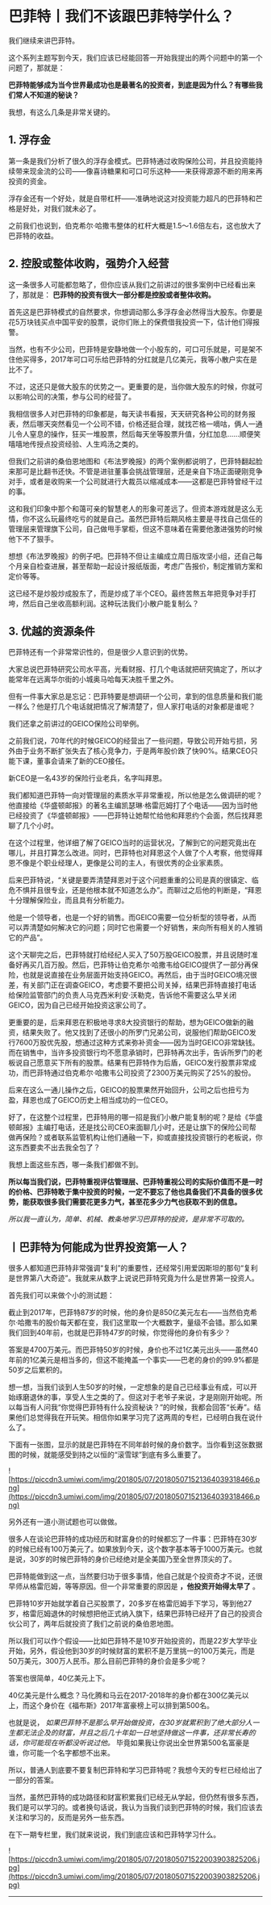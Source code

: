 # 巴菲特丨我们不该跟巴菲特学什么？

我们继续来讲巴菲特。

这个系列主题写到今天，我们应该已经能回答一开始我提出的两个问题中的第一个问题了，那就是：

 **巴菲特能够成为当今世界最成功也是最著名的投资者，到底是因为什么？有哪些我们常人不知道的秘诀？**

我想，有这么几条是非常关键的。

## 1. 浮存金

第一条是我们分析了很久的浮存金模式。巴菲特通过收购保险公司，并且投资能持续带来现金流的公司——像喜诗糖果和可口可乐这种——来获得源源不断的用来再投资的资金。

浮存金还有一个好处，就是自带杠杆——准确地说这对投资能力超凡的巴菲特和芒格是好处，对我们就未必了。

之前我们也说到，伯克希尔·哈撒韦整体的杠杆大概是1.5～1.6倍左右，这也放大了巴菲特的收益。

## 2. 控股或整体收购，强势介入经营

这一条很多人可能都忽略了，但你应该从我们之前讲过的很多案例中已经看出来了，那就是： **巴菲特的投资有很大一部分都是控股或者整体收购。**

首先这是巴菲特模式的自然要求，你想调动那么多浮存金必然得当大股东。你要是花5万块钱买点中国平安的股票，说你们账上的保费借我投资一下，估计他们得报警。

当然，也有不少公司，巴菲特是安静地做一个小股东的，可口可乐就是，可是架不住他买得多，2017年可口可乐给巴菲特的分红就是几亿美元，我等小散户实在是比不了。

不过，这还只是做大股东的优势之一。更重要的是，当你做大股东的时候，你就可以影响公司的决策，参与公司的经营了。

我相信很多人对巴菲特的印象都是，每天读书看报，天天研究各种公司的财务报表，然后哪天突然看见一个公司不错，价格还挺合理，就找芒格一嘀咕，俩人一通儿令人窒息的操作，狂买一堆股票，然后每天坐等股票升值，分红加息……顺便笑嘻嘻地传授点投资经验、人生鸡汤之类的。

但我们之前讲的桑伯恩地图和《布法罗晚报》的两个案例都说明了，巴菲特翻起脸来那可是比翻书还快。不管是进驻董事会挑战管理层，还是亲自下场正面硬刚竞争对手，或者是收购来一个公司就进行大裁员以缩减成本——这都是巴菲特曾经干过的事。

这和我们印象中那个和蔼可亲的智慧老人的形象可差远了。但资本游戏就是这么无情，你不这么玩最终吃亏的就是自己。虽然巴菲特后期风格主要是寻找自己信任的管理层来管理旗下公司，自己做甩手掌柜，但这不意味着在需要他激进强势的时候他下不了狠手。

想想《布法罗晚报》的例子吧。巴菲特不但让主编成立周日版攻坚小组，还自己每个月亲自检查进展，甚至帮助一起设计报纸版面，考虑广告报价，制定推销方案和定价等等。

这已经不是炒股炒成股东了，而是炒成了半个CEO。最终苦熬五年把竞争对手打垮，然后自己坐收高额利润。这种玩法我们小散户能复制么？

## 3. 优越的资源条件

巴菲特还有一个非常常识性的，但是很少人意识到的优势。

大家总说巴菲特研究公司水平高，光看财报、打几个电话就把研究搞定了，所以才能常年在远离华尔街的小城奥马哈每天决胜千里之外。

但有一件事大家总是忘记：巴菲特要是想调研一个公司，拿到的信息质量和我们能一样么？他是打几个电话就把情况了解清楚了，但人家打电话的对象都是谁呢？

我们还拿之前讲过的GEICO保险公司举例。

之前我们说，70年代的时候GEICO的经营出了一些问题，导致公司开始亏损，另外由于业务不断扩张失去了核心竞争力，于是两年股价跌了快90%。结果CEO只能下课，董事会请来了新的CEO接任。

新CEO是一名43岁的保险行业老兵，名字叫拜恩。

我们都知道巴菲特一向对管理层的素质水平非常重视，所以他是怎么做调研的呢？他直接给《华盛顿邮报》的著名主编凯瑟琳·格雷厄姆打了个电话——因为当时他已经投资了《华盛顿邮报》——巴菲特让她帮忙给他和拜恩约个会面，然后找拜恩聊了几个小时。

在这个过程里，他详细了解了GEICO当时的运营状况，了解到它的问题究竟出在哪儿，并且打算怎么改进。同时，巴菲特也对拜恩这个人做了个人考察，他觉得拜恩不像是个职业经理人，更像是公司的主人，有很优秀的企业家素质。

后来巴菲特说，“关键是要弄清楚拜恩对于这个问题重重的公司是真的很镇定、临危不惧并且很专业，还是他根本就不知道怎么办”。而聊过之后他的判断是，“拜恩十分理解保险业，而且具有分析能力。

他是一个领导者，也是一个好的销售。而GEICO需要一位分析型的领导者，从而可以弄清楚如何解决它的问题；同时它也需要一个好销售，来向所有相关的人推销它的产品”。

这个天聊完之后，巴菲特就打给经纪人买入了50万股GEICO股票，并且说随时准备好再买几百万股。然后，巴菲特让伯克希尔·哈撒韦给GEICO提供了一部分再保险，也就是说直接在业务层面开始支持GEICO。再然后，由于当时GEICO境况很差，有关部门正在调查GEICO，考虑要不要把公司关掉，结果巴菲特直接打电话给保险监管部门的负责人马克西米利安·沃勒克，告诉他不需要这么早关闭GEICO，因为自己已经开始投资这家公司了。

更重要的是，后来拜恩在积极地寻求8大投资银行的帮助，想为GEICO做新的融资，结果失败了。他又找到了还很小的所罗门兄弟公司，说服他们帮助GEICO发行7600万股优先股，想通过这种方式来弥补资金——因为当时GEICO非常缺钱。而在销售中，当许多投资银行均不愿意承销时，巴菲特再次出手，告诉所罗门的老板说自己愿意买下所有的股票。结果有巴菲特作为后盾，GEICO发行股票非常成功，而巴菲特通过伯克希尔·哈撒韦公司投资了2300万美元购买了25%的股份。

后来在这么一通儿操作之后，GEICO的股票果然开始回升，公司之后也扭亏为盈，拜恩也成了GEICO历史上相当成功的一位CEO。

好了，在这整个过程里，巴菲特用的哪一招是我们小散户能复制的呢？是给《华盛顿邮报》主编打电话，还是找公司CEO来面聊几小时，还是让旗下的保险公司帮做再保险？或者联系监管机构让他们通融一下，抑或直接找投资银行的老板说，你这东西要卖不出去我全包了？

我想上面这些东西，哪一条我们都做不到。

 **所以每当我们说，巴菲特重视评估管理层、巴菲特重视公司的实际价值而不是一时的价格、巴菲特敢于集中投资的时候，一定不要忘了他也具备我们不具备的很多优势，能获取很多我们需要花更多力气，甚至花多少力气也获取不到的信息。**

 *所以我一直认为，简单、机械、教条地学习巴菲特的投资，是非常不可取的。*

## 丨巴菲特为何能成为世界投资第一人？

很多人都知道巴菲特非常强调“复利”的重要性，还经常引用爱因斯坦的那句“复利是世界第八大奇迹”。我就来从数字上说说巴菲特究竟为什么是世界第一投资人。

首先我们可以来做个小的测试题：

截止到2017年，巴菲特87岁的时候，他的身价是850亿美元左右——当然伯克希尔·哈撒韦的股价每天都在变，我们这里取一个大概数字，量级不会错。那么如果我们回到40年前，也就是巴菲特47岁的时候，你觉得他的身价有多少？

答案是4700万美元。而巴菲特50岁的时候，身价也不过1亿美元出头——虽然40年前的1亿美元是相当多的，但这不能掩盖一个事实——巴老的身价的99.9%都是50岁之后累积的。

想一想，当我们谈到人生50岁的时候，一定想象的是自己已经事业有成，可以开始琢磨退休的事，享受人生之类的了。但这对于老爷子来说，才是刚刚开始呢。所以每当有人问我“你觉得巴菲特有什么投资秘诀？”的时候，我都会回答“长寿”。结果他们总觉得我在开玩笑。相信你如果学习完了这两周的专栏，已经明白我在说什么了。

下面有一张图，显示的就是巴菲特在不同年龄时候的身价数字。当你看到这张数据图的时候，就能感受到持之以恒的“滚雪球”到底有多么重要了。

![https://piccdn3.umiwi.com/img/201805/07/201805071521364039318466.png](https://piccdn3.umiwi.com/img/201805/07/201805071521364039318466.png)

另外还有一道小测试题也可以做做。

很多人在谈论巴菲特的成功经历和财富身价的时候都忘了一件事：巴菲特在30岁的时候已经有100万美元了。如果放到今天，这个数字基本等于1000万美元。也就是说，30岁的时候巴菲特的身价已经绝对是全美国乃至全世界顶尖的了。

巴菲特能做到这一点，当然要归功于很多事情，他自己就是个投资奇才不说，还很早师从格雷厄姆，等等原因。但一个非常重要的原因是 **，他投资开始得太早了** 。

巴菲特10岁开始就学着自己买股票了，20多岁在格雷厄姆手下学习，等到他27岁，格雷厄姆退休的时候想把他正式纳入旗下，结果巴菲特已经开了自己的投资合伙公司了，两年后就投资了我们之前说的桑伯恩地图。

所以我们可以作个假设——比如巴菲特不是10岁开始投资的，而是22岁大学毕业开始，另外，假设他到30岁的时候财富的累积不是万里挑一的100万美元，而是50万美元，300万人民币。那么目前巴菲特的身价会是多少呢？

答案也很简单，40亿美元上下。

40亿美元是什么概念？马化腾和马云在2017-2018年的身价都在300亿美元以上，而这个身价在《福布斯》2017年富豪榜上可以排到第500名。

也就是说， *如果巴菲特不是那么早开始做投资，在30岁就累积到了绝大部分人一生都无法企及的财富，并且之后几十年如一日地坚持做这一件事，还非常长寿的话，你可能现在听都没听说过他。* 毕竟如果我让你说出全世界第500名富豪是谁，你可能一个名字都想不出来。

所以，普通人到底要不要复制巴菲特和学习巴菲特呢？我想今天的专栏已经给出了一部分的答案。

当然，虽然巴菲特的成功路径和财富积累我们已经无从学起，但仍然有很多东西，我们是可以学习的。或者换句话说，我认为当我们谈到巴菲特的时候，我们应该去关注和学习的，反而是另外一些东西。

在下一期专栏里，我们就来说说，我们到底应该和巴菲特学习什么。

![https://piccdn3.umiwi.com/img/201805/07/201805071522003903825206.jpg](https://piccdn3.umiwi.com/img/201805/07/201805071522003903825206.jpg)

---
